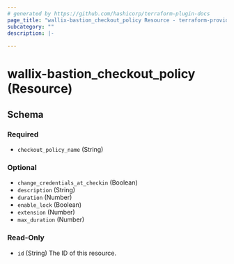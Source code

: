 ```yaml
---
# generated by https://github.com/hashicorp/terraform-plugin-docs
page_title: "wallix-bastion_checkout_policy Resource - terraform-provider-wallix-bastion"
subcategory: ""
description: |-
  
---
```


# wallix-bastion_checkout_policy (Resource)





<!-- schema generated by tfplugindocs -->
## Schema

### Required

- `checkout_policy_name` (String)

### Optional

- `change_credentials_at_checkin` (Boolean)
- `description` (String)
- `duration` (Number)
- `enable_lock` (Boolean)
- `extension` (Number)
- `max_duration` (Number)

### Read-Only

- `id` (String) The ID of this resource.
